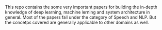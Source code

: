 
This repo contains the some very important papers for building the in-depth knowledge of deep learning, machine lerning and system architecture in general. Most of the papers fall under the category of Speech and NLP. But the concetps covered are generally applicable to other domains as well.
